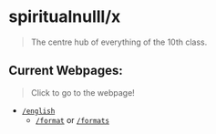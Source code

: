 # spiritualnulll/x
> The centre hub of everything of the 10th class.

## Current Webpages:
>  Click to go to the webpage!
- [`/english`](https://spiritualnulll.github.io/x/english/)
  - [`/format`](https://spiritualnulll.github.io/x/english/format.html) or [`/formats`](https://spiritualnulll.github.io/x/english/formats.html)
